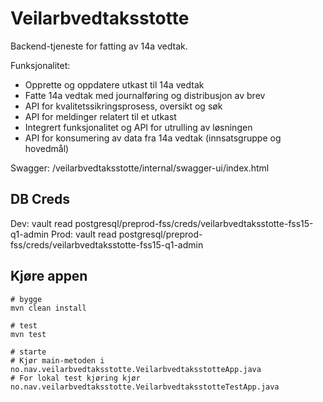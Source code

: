 # Veilarbvedtaksstotte

Backend-tjeneste for fatting av 14a vedtak.

Funksjonalitet:
- Opprette og oppdatere utkast til 14a vedtak
- Fatte 14a vedtak med journalføring og distribusjon av brev
- API for kvalitetssikringsprosess, oversikt og søk
- API for meldinger relatert til et utkast
- Integrert funksjonalitet og API for utrulling av løsningen
- API for konsumering av data fra 14a vedtak (innsatsgruppe og hovedmål)

Swagger: /veilarbvedtaksstotte/internal/swagger-ui/index.html

## DB Creds

Dev: vault read postgresql/preprod-fss/creds/veilarbvedtaksstotte-fss15-q1-admin 
Prod: vault read postgresql/preprod-fss/creds/veilarbvedtaksstotte-fss15-q1-admin

## Kjøre appen
```console
# bygge
mvn clean install 

# test
mvn test

# starte
# Kjør main-metoden i no.nav.veilarbvedtaksstotte.VeilarbvedtaksstotteApp.java
# For lokal test kjøring kjør no.nav.veilarbvedtaksstotte.VeilarbvedtaksstotteTestApp.java
```

